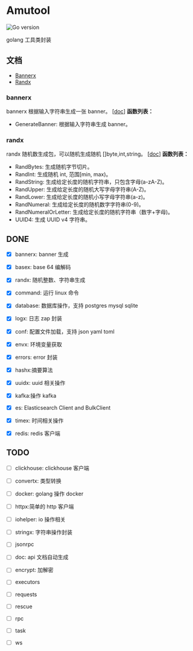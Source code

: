 # Amutool

![Go version](https://img.shields.io/badge/go-%3E%3Dv1.18-9cf)

golang 工具类封装

[//]: # ([![Release]&#40;https://img.shields.io/badge/release-2.2.3-green.svg&#41;]&#40;https://github.com/duke-git/lancet/releases&#41;)
[//]: # ([![GoDoc]&#40;https://godoc.org/github.com/duke-git/lancet/v2?status.svg&#41;]&#40;https://pkg.go.dev/github.com/duke-git/lancet/v2&#41;)

[//]: # ([![Go Report Card]&#40;https://goreportcard.com/badge/github.com/duke-git/lancet/v2&#41;]&#40;https://goreportcard.com/report/github.com/duke-git/lancet/v2&#41;)

[//]: # ([![test]&#40;https://github.com/duke-git/lancet/actions/workflows/codecov.yml/badge.svg?branch=main&event=push&#41;]&#40;https://github.com/duke-git/lancet/actions/workflows/codecov.yml&#41;)

[//]: # ([![codecov]&#40;https://codecov.io/gh/duke-git/lancet/branch/main/graph/badge.svg?token=FC48T1F078&#41;]&#40;https://codecov.io/gh/duke-git/lancet&#41;)

[//]: # ([![License]&#40;https://img.shields.io/badge/license-MIT-blue.svg&#41;]&#40;https://github.com/duke-git/lancet/blob/main/LICENSE&#41;)


## 文档

- [Bannerx](#bannerx)
- [Randx](#randx)

### bannerx
bannerx 根据输入字符串生成一张 banner。 [[doc](https://gitee.com/amuluze/amutool/main/docs/bannerx.md)]
**函数列表：**
- GenerateBanner: 根据输入字符串生成 banner。

### randx
randx 随机数生成包，可以随机生成随机 []byte,int,string。 [[doc](https://gitee.com/amuluze/amutool/main/docs/randx.md)]
**函数列表：**

- RandBytes: 生成随机字节切片。
- RandInt: 生成随机 int, 范围[min, max)。
- RandString: 生成给定长度的随机字符串，只包含字母(a-zA-Z)。
- RandUpper: 生成给定长度的随机大写字母字符串(A-Z)。
- RandLower: 生成给定长度的随机小写字母字符串(a-z)。
- RandNumeral: 生成给定长度的随机数字字符串(0-9)。
- RandNumeralOrLetter: 生成给定长度的随机字符串（数字+字母)。
- UUID4: 生成 UUID v4 字符串。

## DONE
- [x] bannerx: banner 生成
- [x] basex: base 64 编解码
- [x] randx: 随机整数、字符串生成
- [x] command: 运行 linux 命令
- [x] database: 数据库操作，支持 postgres mysql sqlite
- [x] logx: 日志 zap 封装
- [x] conf: 配置文件加载，支持 json yaml toml
- [x] envx: 环境变量获取
- [x] errors: error 封装
- [x] hashx:摘要算法
- [x] uuidx: uuid 相关操作
- [x] kafka:操作 kafka
- [x] es: Elasticsearch Client and BulkClient
- [x] timex: 时间相关操作
- [x] redis: redis 客户端



## TODO
- [ ] clickhouse: clickhouse 客户端
- [ ] convertx: 类型转换
- [ ] docker: golang 操作 docker
- [ ] httpx:简单的 http 客户端
- [ ] iohelper: io 操作相关
- [ ] stringx: 字符串操作封装
- [ ] jsonrpc
- [ ] doc: api 文档自动生成
- [ ] encrypt: 加解密
- [ ] executors
- [ ] requests
- [ ] rescue
- [ ] rpc
- [ ] task
- [ ] ws

